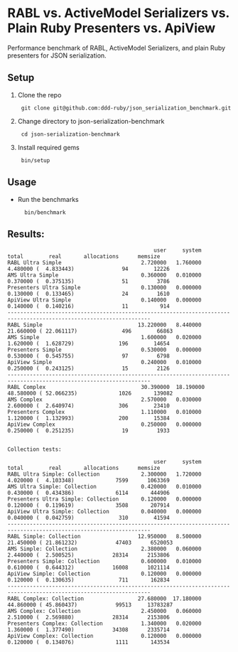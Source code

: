 # RABL vs. ActiveModel Serializers vs. Plain Ruby Presenters vs. ApiView

Performance benchmark of RABL, ActiveModel Serializers, and plain Ruby
presenters for JSON serialization.

## Setup

1. Clone the repo

        git clone git@github.com:ddd-ruby/json_serialization_benchmark.git

2. Change directory to json-serialization-benchmark

        cd json-serialization-benchmark

3. Install required gems

        bin/setup

## Usage

* Run the benchmarks

        bin/benchmark



## Results:
                                                  user     system      total        real       allocations      memsize
    RABL Ultra Simple                         2.720000   1.760000   4.480000 (  4.833443)               94        12226
    AMS Ultra Simple                          0.360000   0.010000   0.370000 (  0.375135)               51         3786
    Presenters Ultra Simple                   0.130000   0.000000   0.130000 (  0.133465)               24         1610
    ApiView Ultra Simple                      0.140000   0.000000   0.140000 (  0.140216)               11          914
    -------------------------------------------------------------------------------------------------------------------
    RABL Simple                              13.220000   8.440000  21.660000 ( 22.061117)              496        66863
    AMS Simple                                1.600000   0.020000   1.620000 (  1.628729)              196        14654
    Presenters Simple                         0.530000   0.000000   0.530000 (  0.545755)               97         6798
    ApiView Simple                            0.240000   0.010000   0.250000 (  0.243125)               15         2126
    -------------------------------------------------------------------------------------------------------------------
    RABL Complex                              30.390000  18.190000  48.580000 ( 52.066235)             1026       139082
    AMS Complex                               2.570000   0.030000   2.600000 (  2.640974)              306        23410
    Presenters Complex                        1.110000   0.010000   1.120000 (  1.132993)              200        15384
    ApiView Complex                           0.250000   0.000000   0.250000 (  0.251235)               19         1933


    Collection tests:

                                                  user     system      total        real       allocations      memsize
    RABL Ultra Simple: Collection             2.300000   1.720000   4.020000 (  4.103348)             7599      1063369
    AMS Ultra Simple: Collection              0.420000   0.010000   0.430000 (  0.434386)             6114       444906
    Presenters Ultra Simple: Collection       0.120000   0.000000   0.120000 (  0.119619)             3508       207914
    ApiView Ultra Simple: Collection          0.040000   0.000000   0.040000 (  0.042759)              310        41594
    -------------------------------------------------------------------------------------------------------------------
    RABL Simple: Collection                  12.950000   8.500000  21.450000 ( 21.861232)            47403      6520053
    AMS Simple: Collection                    2.380000   0.060000   2.440000 (  2.500525)            28314      2153806
    Presenters Simple: Collection             0.600000   0.010000   0.610000 (  0.644312)            16008      1021114
    ApiView Simple: Collection                0.120000   0.000000   0.120000 (  0.130635)              711       162834
    -------------------------------------------------------------------------------------------------------------------
    RABL Complex: Collection                 27.680000  17.180000  44.860000 ( 45.860437)            99513     13783287
    AMS Complex: Collection                   2.450000   0.060000   2.510000 (  2.569880)            28314      2153806
    Presenters Complex: Collection            1.340000   0.020000   1.360000 (  1.377490)            34308      2335714
    ApiView Complex: Collection               0.120000   0.000000   0.120000 (  0.134076)             1111       143534
